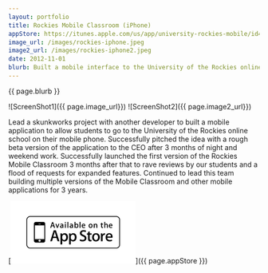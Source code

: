 ```yaml
---
layout: portfolio
title: Rockies Mobile Classroom (iPhone)
appStore: https://itunes.apple.com/us/app/university-rockies-mobile/id407331984?mt=8
image_url: /images/rockies-iphone.jpeg
image2_url: /images/rockies-iphone2.jpeg
date: 2012-11-01
blurb: Built a mobile interface to the University of the Rockies online school.
---
```


{{ page.blurb }}

![ScreenShot1]({{ page.image_url}}) ![ScreenShot2]({{ page.image2_url}})

Lead a skunkworks project with another developer to built a mobile application to allow students to go to the University of the Rockies online school on their mobile phone.  Successfully pitched the idea with a rough beta version of the application to the CEO after 3 months of night and weekend work.  Successfully launched the first version of the Rockies Mobile Classroom 3 months after that to rave reviews by our students and a flood of requests for expanded features.  Continued to lead this team building multiple versions of the Mobile Classroom and other mobile applications for 3 years.

[![App Store](/images/appstore.png)]({{ page.appStore }})